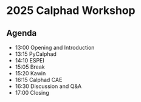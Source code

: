 # 2025 Calphad Workshop

## Agenda

* 13:00 Opening and Introduction
* 13:15 PyCalphad
* 14:10 ESPEI
* 15:05 Break
* 15:20 Kawin
* 16:15 Calphad CAE
* 16:30 Discussion and Q&A
* 17:00 Closing
